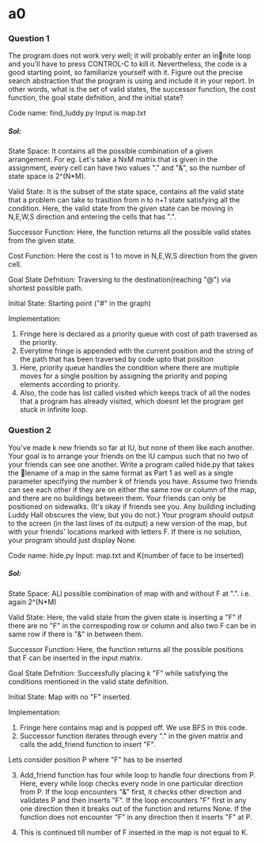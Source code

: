 # a0

### Question 1
The program does not work very well; it will probably enter an innite loop and you'll
have to press CONTROL-C to kill it. Nevertheless, the code is a good starting point, so familiarize
yourself with it. Figure out the precise search abstraction that the program is using and include it in
your report. In other words, what is the set of valid states, the successor function, the cost function,
the goal state defnition, and the initial state?

Code name: find_luddy.py
Input is map.txt

##### Sol: 

State Space: It contains all the possible combination of a given arrangement. For eg. Let's take a NxM matrix that is given in the assignment, every cell can have two values "." and "&", so the number of state space is 2^(N*M).

Valid State: It is the subset of the state space, contains all the valid state that a problem can take to trasition from n to n+1 state satisfying all the condition. Here, the valid state from the given state can be moving in N,E,W,S direction and entering the cells that has ".".

Successor Function: Here, the function returns all the possible valid states from the given state.

Cost Function: Here the cost is 1 to move in N,E,W,S direction from the given cell.

Goal State Defnition: Traversing to the destination(reaching "@") via shortest possible path.

Initial State: Starting point ("#" in the graph)

Implementation: 
1. Fringe here is declared as a priority queue with cost of path traversed as the priority.
2. Everytime fringe is appended with the current position and the string of the path that has been traversed by code upto that position
3. Here, priority queue handles the condition where there are multiple moves for a single position by assigning the priority and poping elements according to priority.
4. Also, the code has list called visited which keeps track of all the nodes that a program has already visited, which doesnt let the program get stuck in infinite loop.


### Question 2
You've made k new friends so far at IU, but none of them like each another. Your goal is to arrange your
friends on the IU campus such that no two of your friends can see one another. Write a program called
hide.py that takes the lename of a map in the same format as Part 1 as well as a single parameter specifying
the number k of friends you have. Assume two friends can see each other if they are on either the same row
or column of the map, and there are no buildings between them. Your friends can only be positioned on
sidewalks. (It's okay if friends see you. Any building including Luddy Hall obscures the view, but you do
not.) Your program should output to the screen (in the last lines of its output) a new version of the map,
but with your friends' locations marked with letters F. If there is no solution, your program should just
display None.

Code name: hide.py
Input: map.txt and K(number of face to be inserted)
##### Sol: 

State Space: ALl possible combination of map with and without F at ".". i.e. again 2^(N*M)

Valid State: Here, the valid state from the given state is inserting a "F" if there are no "F" in the correspoding row or column and also two F can be in same row if there is "&" in between them.

Successor Function: Here, the function returns all the possible positions that F can be inserted in the input matrix.

Goal State Defnition: Successfully placing k "F" while satisfying the conditions mentioned in the valid state definition. 

Initial State: Map with no "F" inserted.

Implementation: 
1. Fringe here contains map and is popped off. We use BFS in this code.
2. Successor function iterates through every "." in the given matrix and calls the add_friend function to insert "F".

Lets consider position P where "F" has to be inserted

3. Add_friend function has four while loop to handle four directions from P. Here, every while loop checks every node in one particular direction from P. If the loop encounters "&" first, it checks other direction and validates P and then inserts "F". If the loop encounters "F" first in any one direction then it breaks out of the function and returns None. If the function does not encounter "F" in any direction then it inserts "F" at P.

4. This is continued till number of F inserted in the map is not equal to K.

